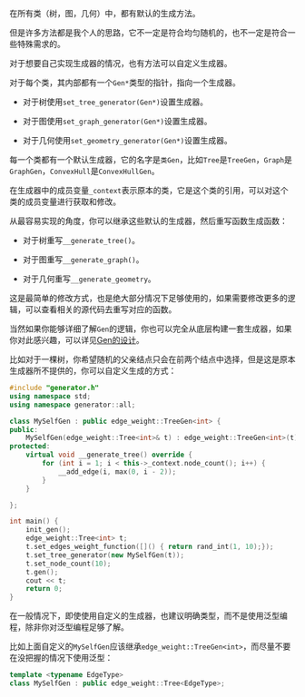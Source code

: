 在所有类（树，图，几何）中，都有默认的生成方法。

但是许多方法都是我个人的思路，它不一定是符合均匀随机的，也不一定是符合一些特殊需求的。

对于想要自己实现生成器的情况，也有方法可以自定义生成器。

对于每个类，其内部都有一个`Gen*`类型的指针，指向一个生成器。

- 对于树使用`set_tree_generator(Gen*)`设置生成器。

- 对于图使用`set_graph_generator(Gen*)`设置生成器。

- 对于几何使用`set_geometry_generator(Gen*)`设置生成器。

每一个类都有一个默认生成器，它的名字是`类Gen`，比如`Tree`是`TreeGen`，`Graph`是`GraphGen`，`ConvexHull`是`ConvexHullGen`。

在生成器中的成员变量`_context`表示原本的类，它是这个类的引用，可以对这个类的成员变量进行获取和修改。

从最容易实现的角度，你可以继承这些默认的生成器，然后重写函数生成函数：

- 对于树重写`__generate_tree()`。

- 对于图重写`__generate_graph()`。

- 对于几何重写`__generate_geometry`。

这是最简单的修改方式，也是绝大部分情况下足够使用的，如果需要修改更多的逻辑，可以查看相关的源代码去重写对应的函数。

当然如果你能够详细了解`Gen`的逻辑，你也可以完全从底层构建一套生成器，如果你对此感兴趣，可以详见[Gen的设计](/developer/algorithm/gen.md)。

比如对于一棵树，你希望随机的父亲结点只会在前两个结点中选择，但是这是原本生成器所不提供的，你可以自定义生成的方式：

```cpp
#include "generator.h"
using namespace std;
using namespace generator::all;

class MySelfGen : public edge_weight::TreeGen<int> {
public:
    MySelfGen(edge_weight::Tree<int>& t) : edge_weight::TreeGen<int>(t) {}
protected:
    virtual void __generate_tree() override {
        for (int i = 1; i < this->_context.node_count(); i++) {
            __add_edge(i, max(0, i - 2));
        }
    }

};

int main() {
    init_gen();
    edge_weight::Tree<int> t;
    t.set_edges_weight_function([]() { return rand_int(1, 10);});
    t.set_tree_generator(new MySelfGen(t));
    t.set_node_count(10);
    t.gen();
    cout << t;
    return 0;
}
```

在一般情况下，即使使用自定义的生成器，也建议明确类型，而不是使用泛型编程，除非你对泛型编程足够了解。

比如上面自定义的`MySelfGen`应该继承`edge_weight::TreeGen<int>`，而尽量不要在没把握的情况下使用泛型：

```cpp
template <typename EdgeType>
class MySelfGen : public edge_weight::Tree<EdgeType>;
```